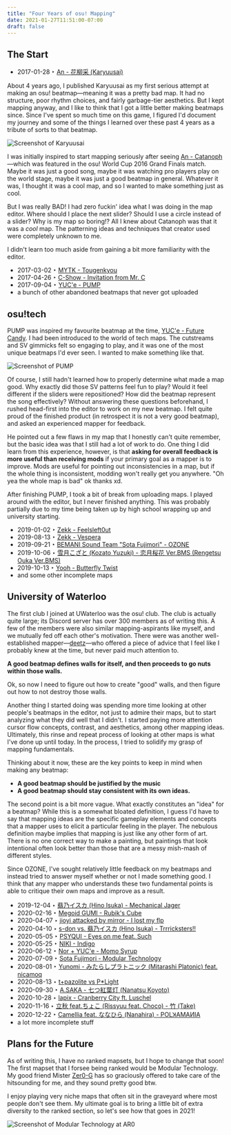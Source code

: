 ```yaml
---
title: "Four Years of osu! Mapping"
date: 2021-01-27T11:51:00-07:00
draft: false
---
```


## The Start

* 2017-01-28 &#8227; [An - 花柳采 (Karyuusai)](https://osu.ppy.sh/beatmapsets/564807#osu/1193926)

About 4 years ago, I published Karyuusai as my first serious attempt at making an osu! beatmap&mdash;meaning it was a pretty bad map. It had no structure, poor rhythm choices, and fairly garbage-tier aesthetics. But I kept mapping anyway, and I like to think that I got a little better making beatmaps since. Since I've spent so much time on this game, I figured I'd document my journey and some of the things I learned over these past 4 years as a tribute of sorts to that beatmap.

![Screenshot of Karyuusai](https://imgur.com/qxThqnF.png#blog-img)

I was initially inspired to start mapping seriously after seeing [An - Catanoph](https://osu.ppy.sh/beatmapsets/527069#osu/1160256)&mdash;which was featured in the osu! World Cup 2016 Grand Finals match. Maybe it was just a good song, maybe it was watching pro players play on the world stage, maybe it was just a good beatmap in general. Whatever it was, I thought it was a cool map, and so I wanted to make something just as cool.

But I was really BAD! I had zero fuckin' idea what I was doing in the map editor. Where should I place the next slider? Should I use a circle instead of a slider? Why is my map so boring!? All I knew about Catanoph was that it was a _cool_ map. The patterning ideas and techniques that creator used were completely unknown to me. 

I didn't learn too much aside from gaining a bit more familiarity with the editor.

* 2017-03-02 &#8227; [MYTK - Tougenkyou](https://osu.ppy.sh/beatmapsets/580577#osu/1229167)
* 2017-04-26 &#8227; [C-Show - Invitation from Mr. C](https://osu.ppy.sh/beatmapsets/605345#osu/1278978)
* 2017-09-04 &#8227; [YUC'e - PUMP](https://osu.ppy.sh/beatmapsets/664842#osu/1407004)
* a bunch of other abandoned beatmaps that never got uploaded

## osu!tech

PUMP was inspired my favourite beatmap at the time, [YUC'e - Future Candy](https://osu.ppy.sh/beatmapsets/546820#osu/1158221). I had been introduced to the world of tech maps. The cutstreams and SV gimmicks felt so engaging to play, and it was one of the most unique beatmaps I'd ever seen. I wanted to make something like that.

![Screenshot of PUMP](https://imgur.com/5FmscoO.png#blog-img)

Of course, I still hadn't learned how to properly determine what made a map good. Why exactly did those SV patterns feel fun to play? Would it feel different if the sliders were repositioned? How did the beatmap represent the song effectively? Without answering these questions beforehand, I rushed head-first into the editor to work on my new beatmap. I felt quite proud of the finished product (in retrospect it is not a very good beatmap), and asked an experienced mapper for feedback. 

He pointed out a few flaws in my map that I honestly can't quite remember, but the basic idea was that I still had a lot of work to do. One thing I did learn from this experience, however, is that **asking for overall feedback is more useful than receiving mods** if your primary goal as a mapper is to improve. Mods are useful for pointing out inconsistencies in a map, but if the whole thing is inconsistent, modding won't really get you anywhere. "Oh yea the whole map is bad" ok thanks xd.

After finishing PUMP, I took a bit of break from uploading maps. I played around with the editor, but I never finished anything. This was probably partially due to my time being taken up by high school wrapping up and university starting.

* 2019-01-02 &#8227; [Zekk - Feelsleft0ut](https://osu.ppy.sh/beatmapsets/904665#osu/1888278)
* 2019-08-13 &#8227; [Zekk - Vespera](https://osu.ppy.sh/beatmapsets/1020075#osu/2134474)
* 2019-09-21 &#8227; [BEMANI Sound Team "Sota Fujimori" - OZONE](https://osu.ppy.sh/beatmapsets/1040155#osu/2275143)
* 2019-10-06 &#8227; [雪月こざと (Kozato Yuzuki) - 恋月桜花 Ver.BMS (Rengetsu Ouka Ver.BMS)](https://osu.ppy.sh/beatmapsets/1048005#osu/2190586)
* 2019-10-13 &#8227; [Yooh - Butterfly Twist](https://osu.ppy.sh/beatmapsets/1051105#osu/2237074)
* and some other incomplete maps

## University of Waterloo

The first club I joined at UWaterloo was the osu! club. The club is actually quite large; its Discord server has over 300 members as of writing this. A few of the members were also similar mapping-aspirants like myself, and we mutually fed off each other's motivation. There were was another well-established mapper&mdash;[deetz](https://osu.ppy.sh/users/3513559)&mdash;who offered a piece of advice that I feel like I probably knew at the time, but never paid much attention to. 

**A good beatmap defines walls for itself, and then proceeds to go nuts within those walls.**

Ok, so now I need to figure out how to create "good" walls, and then figure out how to not destroy those walls. 

Another thing I started doing was spending more time looking at other people's beatmaps in the editor, not just to admire their maps, but to start analyzing what they did well that I didn't. I started paying more attention cursor flow concepts, contrast, and aesthetics, among other mapping ideas. Ultimately, this rinse and repeat process of looking at other maps is what I've done up until today. In the process, I tried to solidify my grasp of mapping fundamentals. 

Thinking about it now, these are the key points to keep in mind when making any beatmap:

* **A good beatmap should be justified by the music**
* **A good beatmap should stay consistent with its own ideas.**

The second point is a bit more vague. What exactly constitutes an "idea" for a beatmap? While this is a somewhat bloated definition, I guess I'd have to say that mapping ideas are the specific gameplay elements and concepts that a mapper uses to elicit a particular feeling in the player. The nebulous definition maybe implies that mapping is just like any other form of art. There is no one correct way to make a painting, but paintings that look intentional often look better than those that are a messy mish-mash of different styles. 

Since OZONE, I've sought relatively little feedback on my beatmaps and instead tried to answer myself whether or not I made something good. I think that any mapper who understands these two fundamental points is able to critique their own maps and improve as a result.

* 2019-12-04 &#8227; [翡乃イスカ (Hino Isuka) - Mechanical Jager](https://osu.ppy.sh/beatmapsets/1074409#osu/2248408)
* 2020-02-16 &#8227; [Megoid GUMI - Rubik's Cube](https://osu.ppy.sh/beatmapsets/1111053#osu/2321429)
* 2020-04-07 &#8227; [jioyi attacked by mirror - I lost my flp](https://osu.ppy.sh/beatmapsets/1142520#osu/2386013)
* 2020-04-10 &#8227; [s-don vs. 翡乃イスカ (Hino Isuka) - Trrricksters!!](https://osu.ppy.sh/beatmapsets/1145422#osu/2391478)
* 2020-05-05 &#8227; [PSYQUI - Eyes on me feat. Such](https://osu.ppy.sh/beatmapsets/1164273#osu/2428688)
* 2020-05-25 &#8227; [NIKI - Indigo](https://osu.ppy.sh/beatmapsets/1178404#osu/2457564)
* 2020-06-12 &#8227; [Nor + YUC'e - Momo Syrup](https://osu.ppy.sh/beatmapsets/1191605#osu/2483083)
* 2020-07-09 &#8227; [Sota Fujimori - Modular Technology](https://osu.ppy.sh/beatmapsets/1210574#osu/2520179)
* 2020-08-01 &#8227; [Yunomi - みたらしプラトニック (Mitarashi Platonic) feat. nicamoq](https://osu.ppy.sh/beatmapsets/1226633#osu/2550679)
* 2020-08-13 &#8227; [t+pazolite vs P\*Light](https://osu.ppy.sh/beatmapsets/1235497#osu/2568327)
* 2020-09-30 &#8227; [A.SAKA - 七つ紅葉灯 (Nanatsu Koyoto)](https://osu.ppy.sh/beatmapsets/1269433#osu/2638079)
* 2020-10-28 &#8227; [lapix - Cranberry City ft. Luschel](https://osu.ppy.sh/beatmapsets/1288405#osu/2674804)
* 2020-11-16 &#8227; [立秋 feat.ちょこ (Rissyuu feat. Choco) - 竹 (Take)](https://osu.ppy.sh/beatmapsets/1302383#osu/2701088)
* 2020-12-22 &#8227; [Camellia feat. ななひら (Nanahira) - POLꞰAMAИIA](https://osu.ppy.sh/beatmapsets/1330189#osu/2756003)
* a lot more incomplete stuff

## Plans for the Future

As of writing this, I have no ranked mapsets, but I hope to change that soon! The first mapset that I forsee being ranked would be Modular Technology. My good friend Mister [Zer0-G](https://osu.ppy.sh/users/12577911) has so graciously offered to take care of the hitsounding for me, and they sound pretty good btw. 

I enjoy playing very niche maps that often sit in the graveyard where most people don't see them. My ultimate goal is to bring a little bit of extra diversity to the ranked section, so let's see how that goes in 2021!

![Screenshot of Modular Technology at AR0](https://imgur.com/G5ZGfUd.png#blog-img)